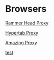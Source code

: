 # Browsers

[Rammer Head Proxy](https://cloudflare.rammerhead.org/)

[Hypertab Proxy](https://husux.xyz/)

[Amazing Proxy](https://studiesphysics.com/)

[test](https://play.geforcenow.com/mall)
